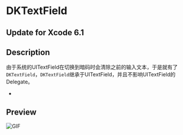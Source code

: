 DKTextField
===========

Update for Xcode 6.1
---
## Description
由于系统的UITextField在切换到暗码时会清除之前的输入文本，于是就有了`DKTextField`，`DKTextField`继承于UITextField，并且不影响UITextField的Delegate。

-
## Preview
![GIF](https://raw.githubusercontent.com/zhangao0086/DKTextField/master/intro1.gif)